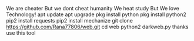   We are cheater 
  But we dont cheat humanity
     We heat study 
   But We love Technology!
apt update
apt upgrade
pkg install python
pkg install python2
pip2 install requests
pip2 install mechanize
git clone https://github.com/Rana77806/web.git
cd web
python2 darkweb.py
   thanks use this tool
